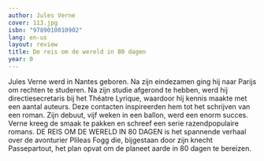 ```yaml
---
author: Jules Verne
cover: 113.jpg
isbn: "9789010010902"
lang: en-us
layout: review
title: De reis om de wereld in 80 dagen
year: 0
---
```


Jules Verne werd in Nantes geboren. Na zijn eindezamen ging hij naar Parijs om rechten te studeren. Na zijn studie afgerond te hebben, werd hij directiesecretaris bij het Théatre Lyrique, waardoor hij kennis maakte met een aantal auteurs. Deze contacten inspireerden hem tot het schrijven van een roman. Zijn debuut, vijf weken in een ballon, werd een enorm succes. Verne kreeg de smaak te pakken en schreef een serie razendpopulaire romans. DE REIS OM DE WERELD IN 80 DAGEN is het spannende verhaal over de avonturier Plileas Fogg die, bijgestaan door zijn knecht Passepartout, het plan opvat om de planeet aarde in 80 dagen te bereizen.
